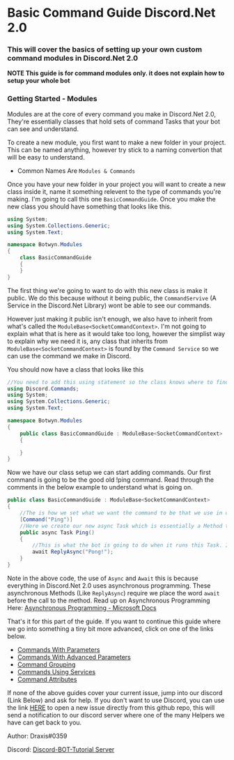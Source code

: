# Basic Command Guide Discord.Net 2.0

### This will cover the basics of setting up your own custom command modules in Discord.Net 2.0

**NOTE This guide is for command modules only. it does not explain how to setup your whole bot**

### Getting Started - Modules

Modules are at the core of every command you make in Discord.Net 2.0, They're essentially classes that hold sets of command Tasks that your bot can see and understand.

To create a new module, you first want to make a new folder in your project. This can be named anything, however try stick to a naming convertion that will be easy to understand.

- Common Names Are `Modules & Commands`

Once you have your new folder in your project you will want to create a new class inside it, name it something relevent to the type of commands you're making. I'm going to call this one `BasicCommandGuide`. Once you make the new class you should have something that looks like this.

```cs
using System;
using System.Collections.Generic;
using System.Text;

namespace Botwyn.Modules
{
    class BasicCommandGuide
    {
    }
}
```

The first thing we're going to want to do with this new class is make it public. We do this because without it being public, the `CommandServive` (A Service in the Discord.Net Library) wont be able to see our commands. 

However just making it public isn't enough, we also have to inherit from what's called the `ModuleBase<SocketCommandContext>`. I'm not going to explain what that is here as it would take too long, however the simplist way to explain why we need it is, any class that inherits from `ModuleBase<SocketCommandContext>` is found by the `Command Service` so we can use the command we make in Discord.

You should now have a class that looks like this

```cs
//You need to add this using statement so the class knows where to find ModuleBase<>
using Discord.Commands;
using System;
using System.Collections.Generic;
using System.Text;

namespace Botwyn.Modules
{
    public class BasicCommandGuide : ModuleBase<SocketCommandContext>
    {

    }
}
```

Now we have our class setup we can start adding commands. Our first command is going to be the good old !ping command. Read through the comments in the below example to understand what is going on.

```cs
public class BasicCommandGuide : ModuleBase<SocketCommandContext>
{
    //The is how we set what we want the command to be that we use in discord.
    [Command("Ping")]
    //Here we create our new async Task which is essentially a Method the bot uses when the command !ping is ran.
    public async Task Ping()
    {
        //This is what the bot is going to do when it runs this Task. It's going to reply in the same channel the command was sent from with `Pong`
        await ReplyAsync("Pong!");
    }
}
```

Note in the above code, the use of `Async` and `Await` this is because everything in Discord.Net 2.0 uses asynchronous programming. These asynchronous Methods (Like `ReplyAsync`) require we place the word `await` before the call to the method. Read up on Asynchronous Programming Here: [Asynchronous Programming - Microsoft Docs](https://docs.microsoft.com/en-us/dotnet/csharp/programming-guide/concepts/async/)

That's it for this part of the guide. If you want to continue this guide where we go into something a tiny bit more advanced, click on one of the links below.

- [Commands With Parameters](WithParameters/)
- [Commands With Advanced Parameters](AdvancedParameters/)
- [Command Grouping](CommandGrouping/)
- [Commands Using Services](CommandsWithServices/)
- [Command Attributes](CommandAttributes/)

If none of the above guides cover your current issue, jump into our discord (Link Below) and ask for help. If you don't want to use Discord, you can use the link [HERE](https://github.com/discord-bot-tutorial/common-issues/issues) to open a new issue directly from this github repo, this will send a notification to our discord server where one of the many Helpers we have can get back to you.

Author: Draxis#0359

Discord:  [Discord-BOT-Tutorial Server](https://discord.gg/cGhEZuk)
